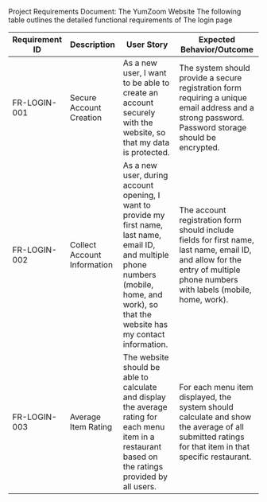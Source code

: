 Project Requirements Document: The YumZoom Website
The following table outlines the detailed functional requirements of The login page

Requirement ID | Description | User Story | Expected Behavior/Outcome
---|---|---|---
FR-LOGIN-001 | Secure Account Creation | As a new user, I want to be able to create an account securely with the website, so that my data is protected. | The system should provide a secure registration form requiring a unique email address and a strong password. Password storage should be encrypted.
FR-LOGIN-002 | Collect Account Information | As a new user, during account opening, I want to provide my first name, last name, email ID, and multiple phone numbers (mobile, home, and work), so that the website has my contact information. | The account registration form should include fields for first name, last name, email ID, and allow for the entry of multiple phone numbers with labels (mobile, home, work).
FR-LOGIN-003 | Average Item Rating | The website should be able to calculate and display the average rating for each menu item in a restaurant based on the ratings provided by all users. | For each menu item displayed, the system should calculate and show the average of all submitted ratings for that item in that specific restaurant.
